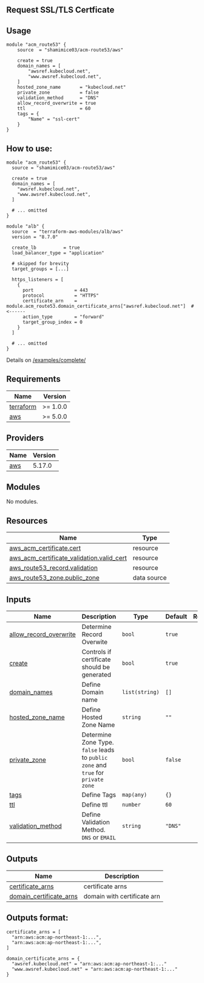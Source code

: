 ## Request SSL/TLS Certficate

## Usage
```hcl
module "acm_route53" {
    source  = "shamimice03/acm-route53/aws"

    create = true
    domain_names = [
        "awsref.kubecloud.net",
        "www.awsref.kubecloud.net",
    ]
    hosted_zone_name       = "kubecloud.net"
    private_zone           = false
    validation_method      = "DNS"
    allow_record_overwrite = true
    ttl                    = 60
    tags = {
        "Name" = "ssl-cert"
    }
}
```

## How to use:
```hcl
module "acm_route53" {
  source = "shamimice03/acm-route53/aws"

  create = true
  domain_names = [
    "awsref.kubecloud.net",
    "www.awsref.kubecloud.net",
  ]

  # ... omitted
}

module "alb" {
  source  = "terraform-aws-modules/alb/aws"
  version = "8.7.0"

  create_lb          = true
  load_balancer_type = "application"

  # skipped for brevity
  target_groups = [...]

  https_listeners = [
    {
      port               = 443
      protocol           = "HTTPS"
      certificate_arn    = module.acm_route53.domain_certificate_arns["awsref.kubecloud.net"]  # <------
      action_type        = "forward"
      target_group_index = 0
    }
  ]

  # ... omitted
}
```
Details on [/examples/complete/](./examples/)

<!-- BEGINNING OF PRE-COMMIT-TERRAFORM DOCS HOOK -->
## Requirements

| Name | Version |
|------|---------|
| <a name="requirement_terraform"></a> [terraform](#requirement\_terraform) | >= 1.0.0 |
| <a name="requirement_aws"></a> [aws](#requirement\_aws) | >= 5.0.0 |

## Providers

| Name | Version |
|------|---------|
| <a name="provider_aws"></a> [aws](#provider\_aws) | 5.17.0 |

## Modules

No modules.

## Resources

| Name | Type |
|------|------|
| [aws_acm_certificate.cert](https://registry.terraform.io/providers/hashicorp/aws/latest/docs/resources/acm_certificate) | resource |
| [aws_acm_certificate_validation.valid_cert](https://registry.terraform.io/providers/hashicorp/aws/latest/docs/resources/acm_certificate_validation) | resource |
| [aws_route53_record.validation](https://registry.terraform.io/providers/hashicorp/aws/latest/docs/resources/route53_record) | resource |
| [aws_route53_zone.public_zone](https://registry.terraform.io/providers/hashicorp/aws/latest/docs/data-sources/route53_zone) | data source |

## Inputs

| Name | Description | Type | Default | Required |
|------|-------------|------|---------|:--------:|
| <a name="input_allow_record_overwrite"></a> [allow\_record\_overwrite](#input\_allow\_record\_overwrite) | Determine Record Overwite | `bool` | `true` | no |
| <a name="input_create"></a> [create](#input\_create) | Controls if certificate should be generated | `bool` | `true` | no |
| <a name="input_domain_names"></a> [domain\_names](#input\_domain\_names) | Define Domain name | `list(string)` | `[]` | no |
| <a name="input_hosted_zone_name"></a> [hosted\_zone\_name](#input\_hosted\_zone\_name) | Define Hosted Zone Name | `string` | `""` | no |
| <a name="input_private_zone"></a> [private\_zone](#input\_private\_zone) | Determine Zone Type. `false` leads to `public zone` and `true` for `private zone` | `bool` | `false` | no |
| <a name="input_tags"></a> [tags](#input\_tags) | Define Tags | `map(any)` | `{}` | no |
| <a name="input_ttl"></a> [ttl](#input\_ttl) | Define ttl | `number` | `60` | no |
| <a name="input_validation_method"></a> [validation\_method](#input\_validation\_method) | Define Validation Method. `DNS` or `EMAIL` | `string` | `"DNS"` | no |

## Outputs

| Name | Description |
|------|-------------|
| <a name="output_certificate_arns"></a> [certificate\_arns](#output\_certificate\_arns) | certificate arns |
| <a name="output_domain_certificate_arns"></a> [domain\_certificate\_arns](#output\_domain\_certificate\_arns) | domain with certificate arn |
<!-- END OF PRE-COMMIT-TERRAFORM DOCS HOOK -->

## Outputs format:
```hcl
certificate_arns = [
  "arn:aws:acm:ap-northeast-1:...",
  "arn:aws:acm:ap-northeast-1:...",
]

domain_certificate_arns = {
  "awsref.kubecloud.net" = "arn:aws:acm:ap-northeast-1:..."
  "www.awsref.kubecloud.net" = "arn:aws:acm:ap-northeast-1:..."
}
```

